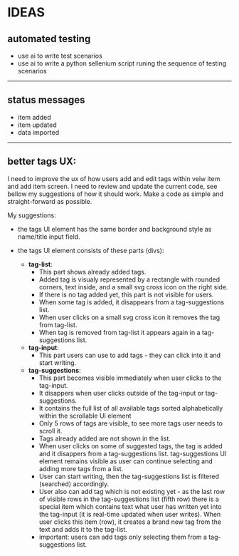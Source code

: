 # IDEAS

## automated testing
- use ai to write test scenarios
- use ai to write a python sellenium script runing the sequence of testing scenarios

-----

## status messages
- item added
- item updated
- data imported

-----

## better tags UX:

I need to improve the ux of how users add and edit tags within veiw item and add item screen. 
I need to review and update the current code, see bellow my suggestions of how it should work. 
Make a code as simple and straight-forward as possible.

My suggestions:
- the tags UI element has the same border and background style as name/title input field.

- the tags UI element consists of these parts (divs):
  - **tag-list**: 
    - This part shows already added tags.
    - Added tag is visualy represented by a rectangle with rounded corners, text inside, and a small svg cross icon on the right side.
    - If there is no tag added yet, this part is not visible for users.
    - When some tag is added, it disappears from a tag-suggestions list.
    - When user clicks on a small svg cross icon it removes the tag from tag-list.
    - When tag is removed from tag-list it appears again in a tag-suggestions list.
  - **tag-input**:
    - This part users can use to add tags - they can click into it and start writing.
  - **tag-suggestions**:
    - This part becomes visible immediately when user clicks to the tag-input. 
    - It disappers when user clicks outside of the tag-input or tag-suggestions. 
    - It contains the full list of all available tags sorted alphabetically within the scrollable UI element
    - Only 5 rows of tags are visible, to see more tags user needs to scroll it.
    - Tags already added are not shown in the list.
    - When user clicks on some of suggested tags, the tag is added and it disappers from a tag-suggestions list. tag-suggestions UI element remains visible as user can continue selecting and adding more tags from a list.
    - User can start writing, then the tag-suggestions list is filtered (searched) accordingly.
    - User also can add tag which is not existing yet - as the last row of visible rows in the tag-suggestions list (fifth row) there is a special item which contains text what user has written yet into the tag-input (it is real-time updated when user writes). When user clicks this item (row), it creates a brand new tag from the text and adds it to the tag-list.
    - important: users can add tags only selecting them from a tag-suggestions list.


